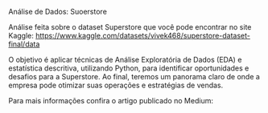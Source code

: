 Análise de Dados: Suoerstore

Análise feita sobre o dataset Superstore que você pode encontrar no site Kaggle: https://www.kaggle.com/datasets/vivek468/superstore-dataset-final/data

O objetivo é aplicar técnicas de Análise Exploratória de Dados (EDA) e estatística descritiva, utilizando Python, para identificar oportunidades e desafios para a Superstore. Ao final, teremos um panorama claro de onde a empresa pode otimizar suas operações e estratégias de vendas.

Para mais informações confira o artigo publicado no Medium: 

